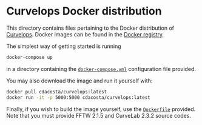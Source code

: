 # Curvelops Docker distribution

This directory contains files pertaining to the Docker distribution of [Curvelops](https://github.com/PyLops/curvelops). Docker images can be found in the [Docker registry](https://hub.docker.com/r/cdacosta/curvelops).

The simplest way of getting started is running

```bash
docker-compose up
```

in a directory containing the [`docker-compose.yml`](https://github.com/pylops/pylops-docker/blob/master/curvelops_notebook/docker-compose.yml) configuration file provided.

You may also download the image and run it yourself with:

```bash
docker pull cdacosta/curvelops:latest
docker run -it -p 5000:5000 cdacosta/curvelops:latest
```

Finally, if you wish to build the image yourself, use the [`Dockerfile`](https://github.com/pylops/pylops-docker/blob/master/curvelops_notebook/Dockerfile.yml) provided. Note that you must provide FFTW 2.1.5 and CurveLab 2.3.2 source codes.
